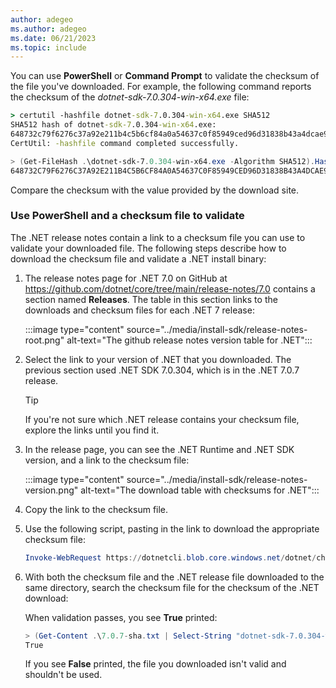 ```yaml
---
author: adegeo
ms.author: adegeo
ms.date: 06/21/2023
ms.topic: include
---
```


You can use **PowerShell** or **Command Prompt** to validate the checksum of the file you've downloaded. For example, the following command reports the checksum of the _dotnet-sdk-7.0.304-win-x64.exe_ file:

```cmd
> certutil -hashfile dotnet-sdk-7.0.304-win-x64.exe SHA512
SHA512 hash of dotnet-sdk-7.0.304-win-x64.exe:
648732c79f6276c37a92e211b4c5b6cf84a0a54637c0f85949ced96d31838b43a4dcae905ef70bafbc9edd3542400746fb1e00c4c84679713e97219493a45938
CertUtil: -hashfile command completed successfully.
```

```powershell
> (Get-FileHash .\dotnet-sdk-7.0.304-win-x64.exe -Algorithm SHA512).Hash
648732C79F6276C37A92E211B4C5B6CF84A0A54637C0F85949CED96D31838B43A4DCAE905EF70BAFBC9EDD3542400746FB1E00C4C84679713E97219493A45938
```

Compare the checksum with the value provided by the download site.

### Use PowerShell and a checksum file to validate

The .NET release notes contain a link to a checksum file you can use to validate your downloaded file. The following steps describe how to download the checksum file and validate a .NET install binary:

01. The release notes page for .NET 7.0 on GitHub at <https://github.com/dotnet/core/tree/main/release-notes/7.0> contains a section named **Releases**. The table in this section links to the downloads and checksum files for each .NET 7 release:

    :::image type="content" source="../media/install-sdk/release-notes-root.png" alt-text="The github release notes version table for .NET":::

01. Select the link to your version of .NET that you downloaded. The previous section used .NET SDK 7.0.304, which is in the .NET 7.0.7 release.

    > [!TIP]
    > If you're not sure which .NET release contains your checksum file, explore the links until you find it.

01. In the release page, you can see the .NET Runtime and .NET SDK version, and a link to the checksum file:

    :::image type="content" source="../media/install-sdk/release-notes-version.png" alt-text="The download table with checksums for .NET":::

01. Copy the link to the checksum file.

01. Use the following script, pasting in the link to download the appropriate checksum file:

    ```powershell
    Invoke-WebRequest https://dotnetcli.blob.core.windows.net/dotnet/checksums/7.0.7-sha.txt -OutFile 7.0.7-sha.txt
    ```

01. With both the checksum file and the .NET release file downloaded to the same directory, search the checksum file for the checksum of the .NET download:

    When validation passes, you see **True** printed:

    ```powershell
    > (Get-Content .\7.0.7-sha.txt | Select-String "dotnet-sdk-7.0.304-win-x64.exe").Line -like (Get-FileHash .\dotnet-sdk-7.0.304-win-x64.exe -Algorithm SHA512).Hash + "*"
    True
    ```

    If you see **False** printed, the file you downloaded isn't valid and shouldn't be used.
